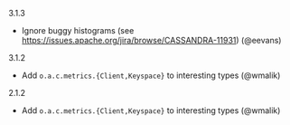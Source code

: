 
3.1.3
 * Ignore buggy histograms (see https://issues.apache.org/jira/browse/CASSANDRA-11931) (@eevans)

3.1.2
 * Add `o.a.c.metrics.{Client,Keyspace}` to interesting types (@wmalik)

2.1.2
 * Add `o.a.c.metrics.{Client,Keyspace}` to interesting types (@wmalik)
